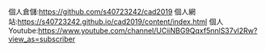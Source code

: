 個人倉儲:https://github.com/s40723242/cad2019
個人網站:https://s40723242.github.io/cad2019/content/index.html
個人Youtube:https://www.youtube.com/channel/UCiiNBG9Qqxf5nnlS37vl2Rw?view_as=subscriber
